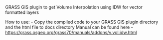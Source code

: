 GRASS GIS plugin to get Volume Interpolation using IDW for vector formatted layers

How to use:
	-	Copy the compiled code to your GRASS GIS plugin directory and the html file to docs directory
Manual can be found here
	-	https://grass.osgeo.org/grass70/manuals/addons/v.vol.idw.html